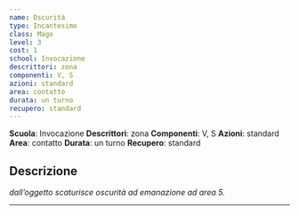```yaml
---
name: Oscurità
type: Incantesimo
class: Mago
level: 3
cost: 1
school: Invocazione
descrittori: zona
componenti: V, S
azioni: standard
area: contatto
durata: un turno
recupero: standard
---
```

**Scuola**: Invocazione
**Descrittori**: zona
**Componenti**: V, S
**Azioni**: standard
**Area**: contatto
**Durata**: un turno
**Recupero**: standard

**Descrizione**
-

*dall’oggetto scaturisce oscurità ad emanazione ad area 5.*

---